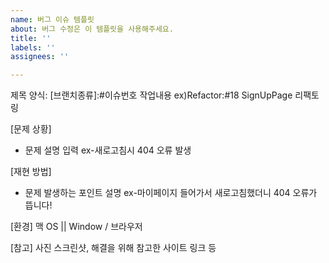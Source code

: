 ```yaml
---
name: 버그 이슈 템플릿
about: 버그 수정은 이 템플릿을 사용해주세요.
title: ''
labels: ''
assignees: ''

---
```


제목 양식: [브랜치종류]:#이슈번호 작업내용 
ex)Refactor:#18 SignUpPage 리팩토링

[문제 상황]

- 문제 설명 입력 ex-새로고침시 404 오류 발생

[재현 방법]

- 문제 발생하는 포인트 설명 ex-마이페이지 들어가서 새로고침했더니 404 오류가 뜹니다!

[환경]
맥 OS || Window / 브라우저

[참고]
사진 스크린샷, 해결을 위해 참고한 사이트 링크 등
